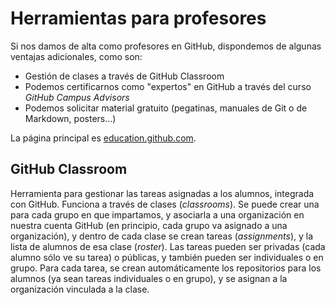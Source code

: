 # Herramientas para profesores

Si nos damos de alta como profesores en GitHub, dispondemos de algunas ventajas adicionales, como son:

* Gestión de clases a través de GitHub Classroom
* Podemos certificarnos como "expertos" en GitHub a través del curso *GitHub Campus Advisors*
* Podemos solicitar material gratuito (pegatinas, manuales de Git o de Markdown, posters...)

La página principal es [education.github.com](education.github.com).

## GitHub Classroom

Herramienta para gestionar las tareas asignadas a los alumnos, integrada con GitHub. Funciona a través de clases (*classrooms*). Se puede crear una para cada grupo en que impartamos, y asociarla a una organización en nuestra cuenta GitHub (en principio, cada grupo va asignado a una organización), y dentro de cada clase se crean tareas (*assignments*), y la lista de alumnos de esa clase (*roster*). Las tareas pueden ser privadas (cada alumno sólo ve su tarea) o públicas, y también pueden ser individuales o en grupo. Para cada tarea, se crean automáticamente los repositorios para los alumnos (ya sean tareas individuales o en grupo), y se asignan a la organización vinculada a la clase.
